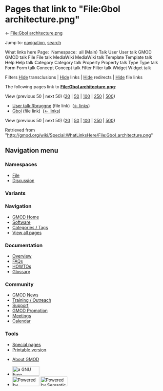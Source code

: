 <div id="mw-page-base" class="noprint">

</div>

<div id="mw-head-base" class="noprint">

</div>

<div id="content" class="mw-body" role="main">

<span id="top"></span>

<div id="mw-js-message" style="display:none;">

</div>



# <span dir="auto">Pages that link to "File:Gbol architecture.png"</span>

<div id="bodyContent">

<div id="contentSub">

← [File:Gbol
architecture.png](/wiki/File:Gbol_architecture.png "File:Gbol architecture.png")

</div>

<div id="jump-to-nav" class="mw-jump">

Jump to: [navigation](#mw-navigation), [search](#p-search)

</div>

<div id="mw-content-text">

What links here Page:  Namespace:  all (Main) Talk User User talk GMOD
GMOD talk File File talk MediaWiki MediaWiki talk Template Template talk
Help Help talk Category Category talk Property Property talk Type Type
talk Form Form talk Concept Concept talk Filter Filter talk Widget
Widget talk

Filters
[Hide](/mediawiki/index.php?title=Special:WhatLinksHere/File:Gbol_architecture.png&hidetrans=1 "Special:WhatLinksHere/File:Gbol architecture.png")
transclusions \|
[Hide](/mediawiki/index.php?title=Special:WhatLinksHere/File:Gbol_architecture.png&hidelinks=1 "Special:WhatLinksHere/File:Gbol architecture.png")
links \|
[Hide](/mediawiki/index.php?title=Special:WhatLinksHere/File:Gbol_architecture.png&hideredirs=1 "Special:WhatLinksHere/File:Gbol architecture.png")
redirects \|
[Hide](/mediawiki/index.php?title=Special:WhatLinksHere/File:Gbol_architecture.png&hideimages=1 "Special:WhatLinksHere/File:Gbol architecture.png")
file links

The following pages link to **[File:Gbol
architecture.png](/wiki/File:Gbol_architecture.png "File:Gbol architecture.png")**:

View (previous 50 \| next 50)
([20](/mediawiki/index.php?title=Special:WhatLinksHere/File:Gbol_architecture.png&limit=20 "Special:WhatLinksHere/File:Gbol architecture.png")
\|
[50](/mediawiki/index.php?title=Special:WhatLinksHere/File:Gbol_architecture.png&limit=50 "Special:WhatLinksHere/File:Gbol architecture.png")
\|
[100](/mediawiki/index.php?title=Special:WhatLinksHere/File:Gbol_architecture.png&limit=100 "Special:WhatLinksHere/File:Gbol architecture.png")
\|
[250](/mediawiki/index.php?title=Special:WhatLinksHere/File:Gbol_architecture.png&limit=250 "Special:WhatLinksHere/File:Gbol architecture.png")
\|
[500](/mediawiki/index.php?title=Special:WhatLinksHere/File:Gbol_architecture.png&limit=500 "Special:WhatLinksHere/File:Gbol architecture.png"))

- [User talk:Rbruggne](/wiki/User_talk:Rbruggne "User talk:Rbruggne")
  (file link) ‎ <span class="mw-whatlinkshere-tools">([←
  links](/mediawiki/index.php?title=Special:WhatLinksHere&target=User+talk%3ARbruggne "Special:WhatLinksHere"))</span>
- [Gbol](/wiki/Gbol "Gbol") (file link) ‎
  <span class="mw-whatlinkshere-tools">([←
  links](/mediawiki/index.php?title=Special:WhatLinksHere&target=Gbol "Special:WhatLinksHere"))</span>

View (previous 50 \| next 50)
([20](/mediawiki/index.php?title=Special:WhatLinksHere/File:Gbol_architecture.png&limit=20 "Special:WhatLinksHere/File:Gbol architecture.png")
\|
[50](/mediawiki/index.php?title=Special:WhatLinksHere/File:Gbol_architecture.png&limit=50 "Special:WhatLinksHere/File:Gbol architecture.png")
\|
[100](/mediawiki/index.php?title=Special:WhatLinksHere/File:Gbol_architecture.png&limit=100 "Special:WhatLinksHere/File:Gbol architecture.png")
\|
[250](/mediawiki/index.php?title=Special:WhatLinksHere/File:Gbol_architecture.png&limit=250 "Special:WhatLinksHere/File:Gbol architecture.png")
\|
[500](/mediawiki/index.php?title=Special:WhatLinksHere/File:Gbol_architecture.png&limit=500 "Special:WhatLinksHere/File:Gbol architecture.png"))

</div>

<div class="printfooter">

Retrieved from
"<http://gmod.org/wiki/Special:WhatLinksHere/File:Gbol_architecture.png>"

</div>

<div id="catlinks" class="catlinks catlinks-allhidden">

</div>

<div class="visualClear">

</div>

</div>

</div>

<div id="mw-navigation">

## Navigation menu

<div id="mw-head">



<div id="left-navigation">

<div id="p-namespaces" class="vectorTabs" role="navigation"
aria-labelledby="p-namespaces-label">

### Namespaces

- <span id="ca-nstab-image"><a href="/wiki/File:Gbol_architecture.png" accesskey="c"
  title="View the file page [c]">File</a></span>
- <span id="ca-talk"><a
  href="/mediawiki/index.php?title=File_talk:Gbol_architecture.png&amp;action=edit&amp;redlink=1"
  accesskey="t"
  title="Discussion about the content page [t]">Discussion</a></span>

</div>

<div id="p-variants" class="vectorMenu emptyPortlet" role="navigation"
aria-labelledby="p-variants-label">

### 

### Variants[](#)

<div class="menu">

</div>

</div>

</div>

<div id="right-navigation">





</div>



</div>

</div>

</div>

<div id="mw-panel">

<div id="p-logo" role="banner">

<a href="/wiki/Main_Page"
style="background-image: url(http://gmod.org/images/GMOD-cogs.png);"
title="Visit the main page"></a>

</div>

<div id="p-Navigation" class="portal" role="navigation"
aria-labelledby="p-Navigation-label">

### Navigation

<div class="body">

- <span id="n-GMOD-Home">[GMOD Home](/wiki/Main_Page)</span>
- <span id="n-Software">[Software](/wiki/GMOD_Components)</span>
- <span id="n-Categories-.2F-Tags">[Categories /
  Tags](/wiki/Categories)</span>
- <span id="n-View-all-pages">[View all
  pages](/wiki/Special:AllPages)</span>

</div>

</div>

<div id="p-Documentation" class="portal" role="navigation"
aria-labelledby="p-Documentation-label">

### Documentation

<div class="body">

- <span id="n-Overview">[Overview](/wiki/Overview)</span>
- <span id="n-FAQs">[FAQs](/wiki/Category:FAQ)</span>
- <span id="n-HOWTOs">[HOWTOs](/wiki/Category:HOWTO)</span>
- <span id="n-Glossary">[Glossary](/wiki/Glossary)</span>

</div>

</div>

<div id="p-Community" class="portal" role="navigation"
aria-labelledby="p-Community-label">

### Community

<div class="body">

- <span id="n-GMOD-News">[GMOD News](/wiki/GMOD_News)</span>
- <span id="n-Training-.2F-Outreach">[Training /
  Outreach](/wiki/Training_and_Outreach)</span>
- <span id="n-Support">[Support](/wiki/Support)</span>
- <span id="n-GMOD-Promotion">[GMOD
  Promotion](/wiki/GMOD_Promotion)</span>
- <span id="n-Meetings">[Meetings](/wiki/Meetings)</span>
- <span id="n-Calendar">[Calendar](/wiki/Calendar)</span>

</div>

</div>

<div id="p-tb" class="portal" role="navigation"
aria-labelledby="p-tb-label">

### Tools

<div class="body">

- <span id="t-specialpages"><a href="/wiki/Special:SpecialPages" accesskey="q"
  title="A list of all special pages [q]">Special pages</a></span>
- <span id="t-print"><a
  href="/mediawiki/index.php?title=Special:WhatLinksHere/File:Gbol_architecture.png&amp;printable=yes"
  rel="alternate" accesskey="p"
  title="Printable version of this page [p]">Printable version</a></span>

</div>

</div>

</div>

</div>

<div id="footer" role="contentinfo">

- <span id="footer-places-about">[About
  GMOD](/wiki/GMOD:About "GMOD:About")</span>

<!-- -->

- <span id="footer-copyrightico">[<img src="http://www.gnu.org/graphics/gfdl-logo-small.png" width="88"
  height="31" alt="a GNU Free Documentation License" />](http://www.gnu.org/licenses/fdl-1.3.html)</span>
- <span id="footer-poweredbyico">[<img src="/mediawiki/skins/common/images/poweredby_mediawiki_88x31.png"
  width="88" height="31" alt="Powered by MediaWiki" />](//www.mediawiki.org/)
  [<img
  src="/mediawiki/extensions/SemanticMediaWiki/includes/../resources/images/smw_button.png"
  width="88" height="31" alt="Powered by Semantic MediaWiki" />](https://www.semantic-mediawiki.org/wiki/Semantic_MediaWiki)</span>

<div style="clear:both">

</div>

</div>

